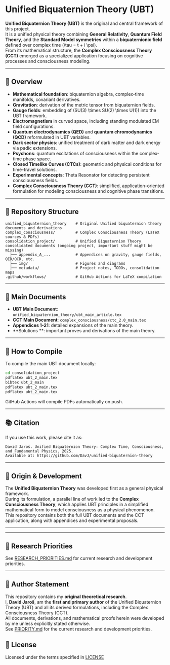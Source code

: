 # Unified Biquaternion Theory (UBT)

**Unified Biquaternion Theory (UBT)** is the original and central framework of this project.  
It is a unified physical theory combining **General Relativity**, **Quantum Field Theory**, and the **Standard Model symmetries** within a **biquaternionic field** defined over complex time \(\tau = t + i \psi\).  
From its mathematical structure, the **Complex Consciousness Theory (CCT)** emerged as a specialized application focusing on cognitive processes and consciousness modeling.

---

## 📜 Overview

- **Mathematical foundation**: biquaternion algebra, complex-time manifolds, covariant derivatives.
- **Gravitation**: derivation of the metric tensor from biquaternion fields.
- **Gauge fields**: embedding of \(SU(3) \times SU(2) \times U(1)\) into the UBT framework.
- **Electromagnetism** in curved space, including standing modulated EM field configurations.
- **Quantum electrodynamics (QED)** and **quantum chromodynamics (QCD)** reformulated in UBT variables.
- **Dark sector physics**: unified treatment of dark matter and dark energy via padic extensions.
- **Psychons**: quantum excitations of consciousness within the complex-time phase space.
- **Closed Timelike Curves (CTCs)**: geometric and physical conditions for time-travel solutions.
- **Experimental concepts**: Theta Resonator for detecting persistent consciousness fields.
- **Complex Consciousness Theory (CCT)**: simplified, application-oriented formulation for modeling consciousness and cognitive phase transitions.

---

## 📂 Repository Structure

```
unified_biquaternion_theory    # Original Unified biquaternion theory documents and derivations
complex_consciousness/         # Complex Consciousness Theory (LaTeX sources & PDFs)
consolidation_project/         # Unified Biquaternion Theory consolidated documents (ongoing project, important stuff might be missing)
  ├── appendix_A_...           # Appendices on gravity, gauge fields, QED/QCD, etc.
  ├── img/                     # Figures and diagrams
  ├── metadata/                # Project notes, TODOs, consolidation maps
.github/workflows/             # GitHub Actions for LaTeX compilation
```

---

## 📄 Main Documents

- **UBT Main Document**: `unified_biquaternion_theory/ubt_main_article.tex`
- **CCT Main Document**: `complex_consciousness/ctc_2.0_main.tex`
- **Appendices 1-21**: detailed expansions of the main theory.
- **Solutions **: important proves and derivations of the main theory.

---

## 🔬 How to Compile

To compile the main UBT document locally:

```bash
cd consolidation_project
pdflatex ubt_2_main.tex
bibtex ubt_2_main
pdflatex ubt_2_main.tex
pdflatex ubt_2_main.tex
```

GitHub Actions will compile PDFs automatically on push.

---

## 📚 Citation

If you use this work, please cite it as:

```
David Jaroš. Unified Biquaternion Theory: Complex Time, Consciousness, and Fundamental Physics. 2025.
Available at: https://github.com/DavJ/unified-biquaternion-theory
```

---

## 📜 Origin & Development

The **Unified Biquaternion Theory** was developed first as a general physical framework.  
During its formulation, a parallel line of work led to the **Complex Consciousness Theory**, which applies UBT principles in a simplified mathematical form to model consciousness as a physical phenomenon.  
This repository contains both the full UBT documents and the CCT application, along with appendices and experimental proposals.

---


---

## 📌 Research Priorities

See [RESEARCH_PRIORITIES.md](consolidation_project/RESEARCH_PRIORITIES.md) for current research and development priorities.


---

## 📌 Author Statement

This repository contains my **original theoretical research**.  
I, **David Jaroš**, am the **first and primary author** of the Unified Biquaternion Theory (UBT) and all its derived formulations, including the Complex Consciousness Theory (CCT).  
All documents, derivations, and mathematical proofs herein were developed by me unless explicitly stated otherwise.  
See [PRIORITY.md](consolidation_project/PRIORITY.md) for the current research and development priorities.


## 📜 License

Licensed under the terms specified in [LICENSE](LICENSE.md)
